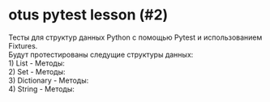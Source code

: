 # otus pytest lesson (#2)
Тесты для структур данных Python с помощью Pytest и использованием Fixtures.\
Будут протестированы следущие структуры данных:\
    1) List - Методы:\
    2) Set - Методы:\
    3) Dictionary - Методы:\
    4) String - Методы:

